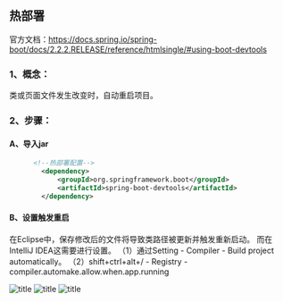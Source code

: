 ## 热部署
官方文档：https://docs.spring.io/spring-boot/docs/2.2.2.RELEASE/reference/htmlsingle/#using-boot-devtools
### 1、概念：
类或页面文件发生改变时，自动重启项目。
### 2、步骤：
#### A、导入jar
```xml
      <!--热部署配置-->
        <dependency>
            <groupId>org.springframework.boot</groupId>
            <artifactId>spring-boot-devtools</artifactId>
        </dependency>
```
#### B、设置触发重启
在Eclipse中，保存修改后的文件将导致类路径被更新并触发重新启动。
而在IntelliJ IDEA这需要进行设置。
	（1）通过Setting - Compiler - Build project automatically。
	（2）shift+ctrl+alt+/  - Registry - 
            &emsp;&emsp;compiler.automake.allow.when.app.running

![title](https://i.loli.net/2020/01/03/r1sTvknP2wUgl4N.png)
![title](https://i.loli.net/2020/01/03/jDEk4GHTUqx5ncB.png)
![title](https://i.loli.net/2020/01/03/mGJi5o7OTDnIhZL.png)


